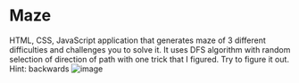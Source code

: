# Maze
HTML, CSS, JavaScript application that generates maze of 3 different difficulties and challenges you to solve it.
It uses DFS algorithm with random selection of direction of path with one trick that I figured.
Try to figure it out.
Hint: backwards
![image](https://github.com/user-attachments/assets/4d87250f-e304-4099-b702-ed9faf2a49a6)
